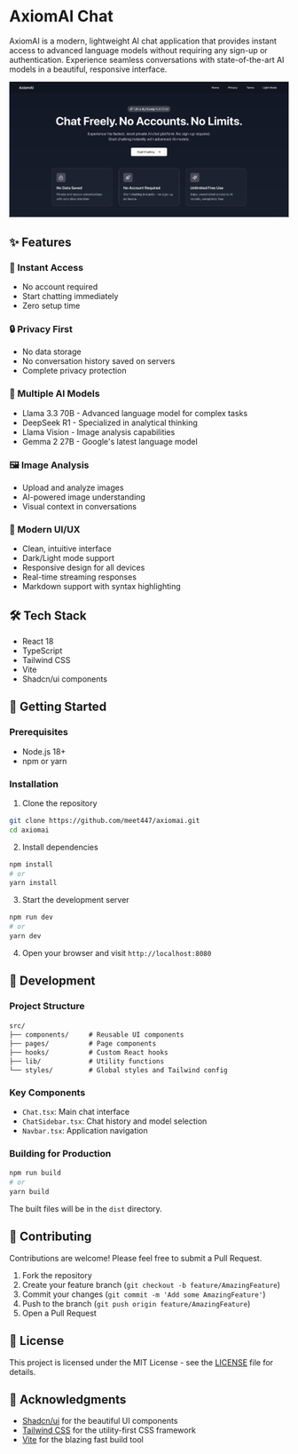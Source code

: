 # AxiomAI Chat

AxiomAI is a modern, lightweight AI chat application that provides instant access to advanced language models without requiring any sign-up or authentication. Experience seamless conversations with state-of-the-art AI models in a beautiful, responsive interface.

![AxiomAI Preview](public/landing.png)

## ✨ Features

### 🚀 Instant Access
- No account required
- Start chatting immediately
- Zero setup time

### 🔒 Privacy First
- No data storage
- No conversation history saved on servers
- Complete privacy protection

### 🤖 Multiple AI Models
- Llama 3.3 70B - Advanced language model for complex tasks
- DeepSeek R1 - Specialized in analytical thinking
- Llama Vision - Image analysis capabilities
- Gemma 2 27B - Google's latest language model

### 🖼️ Image Analysis
- Upload and analyze images
- AI-powered image understanding
- Visual context in conversations

### 💫 Modern UI/UX
- Clean, intuitive interface
- Dark/Light mode support
- Responsive design for all devices
- Real-time streaming responses
- Markdown support with syntax highlighting

## 🛠️ Tech Stack

- React 18
- TypeScript
- Tailwind CSS
- Vite
- Shadcn/ui components

## 🚀 Getting Started

### Prerequisites

- Node.js 18+ 
- npm or yarn

### Installation

1. Clone the repository
```bash
git clone https://github.com/meet447/axiomai.git
cd axiomai
```

2. Install dependencies
```bash
npm install
# or
yarn install
```

3. Start the development server
```bash
npm run dev
# or
yarn dev
```

4. Open your browser and visit `http://localhost:8080`

## 🔧 Development

### Project Structure

```
src/
├── components/     # Reusable UI components
├── pages/          # Page components
├── hooks/          # Custom React hooks
├── lib/            # Utility functions
└── styles/         # Global styles and Tailwind config
```

### Key Components

- `Chat.tsx`: Main chat interface
- `ChatSidebar.tsx`: Chat history and model selection
- `Navbar.tsx`: Application navigation

### Building for Production

```bash
npm run build
# or
yarn build
```

The built files will be in the `dist` directory.

## 🤝 Contributing

Contributions are welcome! Please feel free to submit a Pull Request.

1. Fork the repository
2. Create your feature branch (`git checkout -b feature/AmazingFeature`)
3. Commit your changes (`git commit -m 'Add some AmazingFeature'`)
4. Push to the branch (`git push origin feature/AmazingFeature`)
5. Open a Pull Request

## 📝 License

This project is licensed under the MIT License - see the [LICENSE](LICENSE) file for details.

## 🙏 Acknowledgments

- [Shadcn/ui](https://ui.shadcn.com) for the beautiful UI components
- [Tailwind CSS](https://tailwindcss.com) for the utility-first CSS framework
- [Vite](https://vitejs.dev) for the blazing fast build tool